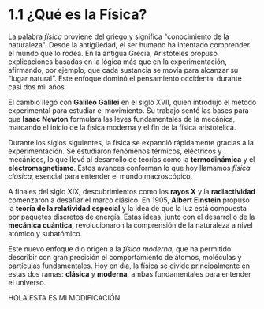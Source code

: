 # 1.1 ¿Qué es la Física?

La palabra *física* proviene del griego y significa "conocimiento de la naturaleza". Desde la antigüedad, el ser humano ha intentado comprender el mundo que lo rodea. En la antigua Grecia, Aristóteles propuso explicaciones basadas en la lógica más que en la experimentación, afirmando, por ejemplo, que cada sustancia se movía para alcanzar su “lugar natural”. Este enfoque dominó el pensamiento occidental durante casi dos mil años.

El cambio llegó con **Galileo Galilei** en el siglo XVII, quien introdujo el método experimental para estudiar el movimiento. Su trabajo sentó las bases para que **Isaac Newton** formulara las leyes fundamentales de la mecánica, marcando el inicio de la física moderna y el fin de la física aristotélica.

Durante los siglos siguientes, la física se expandió rápidamente gracias a la experimentación. Se estudiaron fenómenos térmicos, eléctricos y mecánicos, lo que llevó al desarrollo de teorías como la **termodinámica** y el **electromagnetismo**. Estos avances conforman lo que hoy llamamos *física clásica*, esencial para entender el mundo macroscópico.

A finales del siglo XIX, descubrimientos como los **rayos X** y la **radiactividad** comenzaron a desafiar el marco clásico. En 1905, **Albert Einstein** propuso la **teoría de la relatividad especial** y la idea de que la luz está compuesta por paquetes discretos de energía. Estas ideas, junto con el desarrollo de la **mecánica cuántica**, revolucionaron la comprensión de la naturaleza a nivel atómico y subatómico.

Este nuevo enfoque dio origen a la *física moderna*, que ha permitido describir con gran precisión el comportamiento de átomos, moléculas y partículas fundamentales. Hoy en día, la física se divide principalmente en estas dos ramas: **clásica** y **moderna**, ambas fundamentales para entender el universo.


HOLA ESTA ES MI MODIFICACIÓN
